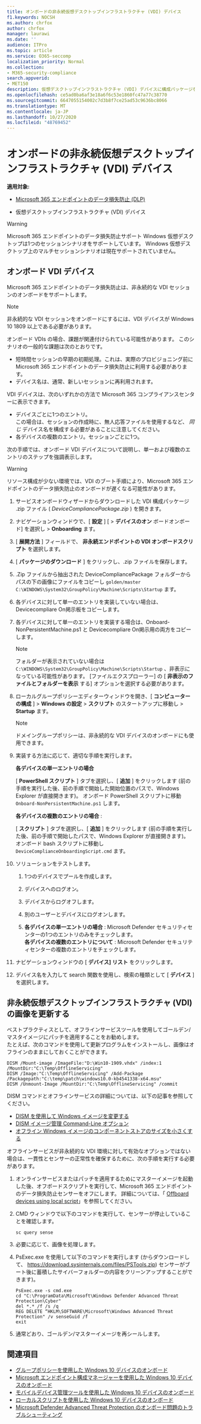 ```yaml
---
title: オンボードの非永続仮想デスクトップインフラストラクチャ (VDI) デバイス
f1.keywords: NOCSH
ms.author: chrfox
author: chrfox
manager: laurawi
ms.date: ''
audience: ITPro
ms.topic: article
ms.service: O365-seccomp
localization_priority: Normal
ms.collection:
- M365-security-compliance
search.appverid:
- MET150
description: 仮想デスクトップインフラストラクチャ (VDI) デバイスに構成パッケージを展開して、それらが Microsoft 365 エンドポイントのデータ損失防止サービスに利用されるようにします。
ms.openlocfilehash: ce5ad0ba6af3e18a6f6c53e1860fc47a77c38770
ms.sourcegitcommit: 6647055154002c7d3b8f7ce25ad53c9636bc8066
ms.translationtype: MT
ms.contentlocale: ja-JP
ms.lasthandoff: 10/27/2020
ms.locfileid: "48769452"
---
```

# <a name="onboard-non-persistent-virtual-desktop-infrastructure-vdi-devices"></a>オンボードの非永続仮想デスクトップインフラストラクチャ (VDI) デバイス

**適用対象:**
- [Microsoft 365 エンドポイントのデータ損失防止 (DLP)](/microsoft-365/compliance/endpoint-dlp-learn-about)

- 仮想デスクトップインフラストラクチャ (VDI) デバイス

>[!WARNING]
> Microsoft 365 エンドポイントのデータ損失防止サポート Windows 仮想デスクトップは1つのセッションシナリオをサポートしています。 Windows 仮想デスクトップ上のマルチセッションシナリオは現在サポートされていません。

## <a name="onboard-vdi-devices"></a>オンボード VDI デバイス

Microsoft 365 エンドポイントのデータ損失防止は、非永続的な VDI セッションのオンボードをサポートします。 

>[!Note]
>非永続的な VDI セッションをオンボードにするには、VDI デバイスが Windows 10 1809 以上である必要があります。

オンボード VDIs の場合、課題が関連付けられている可能性があります。 このシナリオの一般的な課題は次のとおりです。

- 短時間セッションの早期の初期処理。これは、実際のプロビジョニング前に Microsoft 365 エンドポイントのデータ損失防止に利用する必要があります。
- デバイス名は、通常、新しいセッションに再利用されます。

VDI デバイスは、次のいずれかの方法で Microsoft 365 コンプライアンスセンターに表示できます。

- デバイスごとに1つのエントリ。  
この場合は、セッションの作成時に、無人応答ファイルを使用するなど、 *同じ* デバイス名を構成する必要があることに注意してください。
- 各デバイスの複数のエントリ。セッションごとに1つ。

次の手順では、オンボード VDI デバイスについて説明し、単一および複数のエントリのステップを強調表示します。

>[!WARNING]
> リソース構成が少ない環境では、VDI のブート手順により、Microsoft 365 エンドポイントのデータ損失防止のオンボードが遅くなる可能性があります。 

1.  サービスオンボードウィザードからダウンロードした VDI 構成パッケージ .zip ファイル ( *DeviceCompliancePackage.zip* ) を開きます。

2.  ナビゲーションウィンドウで、[ **設定** ] [  >  **デバイスのオン** ボードオンボード] を選択し  >  **Onboarding** ます。

3. [ **展開方法** ] フィールドで、 **非永続エンドポイントの VDI オンボードスクリプト** を選択します。

5. [ **パッケージのダウンロード** ] をクリックし、.zip ファイルを保存します。

6. .Zip ファイルから抽出された DeviceCompliancePackage フォルダーからパスの下の画像にファイルをコピーし `golden/master` `C:\WINDOWS\System32\GroupPolicy\Machine\Scripts\Startup` ます。 

7. 各デバイスに対して単一のエントリを実装していない場合は、Devicecompliare On掲示板をコピーします。

8. 各デバイスに対して単一のエントリを実装する場合は、Onboard-NonPersistentMachine.ps1 と Devicecompliare On掲示用の両方をコピーします。
    
    > [!NOTE]
    > フォルダーが表示されていない場合は `C:\WINDOWS\System32\GroupPolicy\Machine\Scripts\Startup` 、非表示になっている可能性があります。 [ファイルエクスプローラー] の [ **非表示のファイルとフォルダーを表示** する] オプションを選択する必要があります。

9. ローカルグループポリシーエディターウィンドウを開き、[ **コンピューターの構成** ]  >  **Windows の設定**  >  **スクリプト** のスタートアップに移動し  >  **Startup** ます。

   > [!NOTE]
   > ドメイングループポリシーは、非永続的な VDI デバイスのオンボードにも使用できます。

4. 実装する方法に応じて、適切な手順を実行します。

   **各デバイスの単一エントリの場合**
   
   [ **PowerShell スクリプト** ] タブを選択し、[ **追加** ] をクリックします (前の手順を実行した後、前の手順で開始した開始位置のパスで、Windows Explorer が直接開きます)。 オンボード PowerShell スクリプトに移動 `Onboard-NonPersistentMachine.ps1` します。
   
   **各デバイスの複数のエントリの場合** :
   
   [ **スクリプト** ] タブを選択し、[ **追加** ] をクリックします (前の手順を実行した後、前の手順で開始したパスで、Windows Explorer が直接開きます)。 オンボード bash スクリプトに移動し `DeviceComplianceOnboardingScript.cmd` ます。

5. ソリューションをテストします。

   1. 1つのデバイスでプールを作成します。
      
   1. デバイスへのログオン。
      
   1. デバイスからログオフします。

   1. 別のユーザーとデバイスにログオンします。
      
   1. **各デバイスの単一エントリの場合** : Microsoft Defender セキュリティセンターの1つのエントリのみをチェックします。<br>
      **各デバイスの複数のエントリについて** : Microsoft Defender セキュリティセンターの複数のエントリをチェックします。

6. ナビゲーションウィンドウの [ **デバイス] リスト** をクリックします。

7. デバイス名を入力して search 関数を使用し、検索の種類として [ **デバイス** ] を選択します。

## <a name="updating-non-persistent-virtual-desktop-infrastructure-vdi-images"></a>非永続仮想デスクトップインフラストラクチャ (VDI) の画像を更新する
ベストプラクティスとして、オフラインサービスツールを使用してゴールデン/マスタイメージにパッチを適用することをお勧めします。<br>
たとえば、次のコマンドを使用して更新プログラムをインストールし、画像はオフラインのままにしておくことができます。

```console
DISM /Mount-image /ImageFile:"D:\Win10-1909.vhdx" /index:1 /MountDir:"C:\Temp\OfflineServicing" 
DISM /Image:"C:\Temp\OfflineServicing" /Add-Package /Packagepath:"C:\temp\patch\windows10.0-kb4541338-x64.msu"
DISM /Unmount-Image /MountDir:"C:\Temp\OfflineServicing" /commit
```

DISM コマンドとオフラインサービスの詳細については、以下の記事を参照してください。
- [DISM を使用して Windows イメージを変更する](https://docs.microsoft.com/windows-hardware/manufacture/desktop/mount-and-modify-a-windows-image-using-dism)
- [DISM イメージ管理 Command-Line オプション](https://docs.microsoft.com/windows-hardware/manufacture/desktop/dism-image-management-command-line-options-s14)
- [オフライン Windows イメージのコンポーネントストアのサイズを小さくする](https://docs.microsoft.com/windows-hardware/manufacture/desktop/reduce-the-size-of-the-component-store-in-an-offline-windows-image)

オフラインサービスが非永続的な VDI 環境に対して有効なオプションではない場合は、一貫性とセンサーの正常性を確保するために、次の手順を実行する必要があります。

1. オンラインサービスまたはパッチを適用するためにマスターイメージを起動した後、オフボードスクリプトを実行して、Microsoft 365 エンドポイントのデータ損失防止センサーをオフにします。 詳細については、「 [Offboard devices using local script](dlp-configure-endpoints-script.md#offboard-devices-using-a-local-script)」を参照してください。

2. CMD ウィンドウで以下のコマンドを実行して、センサーが停止していることを確認します。

   ```console
   sc query sense
   ```

3. 必要に応じて、画像を処理します。

4. PsExec.exe を使用して以下のコマンドを実行します (からダウンロードして、 https://download.sysinternals.com/files/PSTools.zip) センサーがブート後に蓄積したサイバーフォルダーの内容をクリーンアップすることができます)。

    ```console
    PsExec.exe -s cmd.exe
    cd "C:\ProgramData\Microsoft\Windows Defender Advanced Threat Protection\Cyber"
    del *.* /f /s /q
    REG DELETE “HKLM\SOFTWARE\Microsoft\Windows Advanced Threat Protection" /v senseGuid /f
    exit
    ```

5. 通常どおり、ゴールデン/マスターイメージを再シールします。

## <a name="related-topics"></a>関連項目
- [グループポリシーを使用した Windows 10 デバイスのオンボード](dlp-configure-endpoints-gp.md)
- [Microsoft エンドポイント構成マネージャーを使用した Windows 10 デバイスのオンボード](dlp-configure-endpoints-sccm.md)
- [モバイルデバイス管理ツールを使用した Windows 10 デバイスのオンボード](dlp-configure-endpoints-mdm.md)
- [ローカルスクリプトを使用した Windows 10 デバイスのオンボード](dlp-configure-endpoints-script.md)
- [Microsoft Defender Advanced Threat Protection のオンボード問題のトラブルシューティング](https://docs.microsoft.com/windows/security/threat-protection/microsoft-defender-atp/troubleshoot-onboarding)

